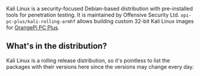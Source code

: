 Kali Linux is a security-focused Debian-based distribution with pre-installed tools for penetration testing.
It is maintained by Offensive Security Ltd. `opi-pc-plus/kali-rolling-armhf` allows building custom 32-bit Kali Linux images for [OrangePi PC Plus](http://www.orangepi.org/orangepipcplus/).

## What's in the distribution?

Kali Linux is a rolling release distribution, so it's pointless to list the packages with their versions here since the versions may change every day.